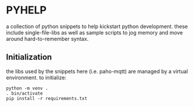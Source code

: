 # PYHELP
a collection of python snippets to help kickstart python development. these include single-file-libs as well as sample scripts to jog memory and move around hard-to-remember syntax.

## Initialization
the libs used by the snippets here (i.e. paho-mqtt) are managed by a virtual environment. to initialize:
```
python -m venv .
. bin/activate
pip install -r requirements.txt
```


